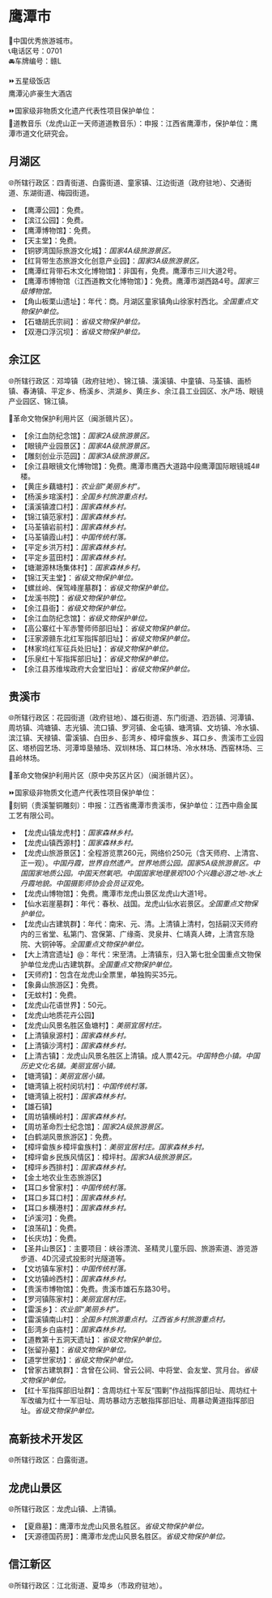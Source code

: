 # 鹰潭市  
🏅中国优秀旅游城市。  
📞电话区号：0701  
🚘车牌编号：赣L  

⏩五星级饭店  
鹰潭沁庐豪生大酒店  

⏩国家级非物质文化遗产代表性项目保护单位：  
🔸道教音乐（龙虎山正一天师道道教音乐）：申报：江西省鹰潭市，保护单位：鹰潭市道文化研究会。  

## 月湖区  
🌐所辖行政区：四青街道、白露街道、童家镇、江边街道（政府驻地）、交通街道、东湖街道、梅园街道。  

* 【鹰潭公园】：免费。  
* 【滨江公园】：免费。  
* 【鹰潭博物馆】：免费。  
* 【天主堂】：免费。  
* 【铜锣湾国际旅游文化城】：*国家4A级旅游景区。*  
* 【红背带生态旅游文化创意产业园】：*国家3A级旅游景区。*  
* 【鹰潭红背带石木文化博物馆】：非国有，免费。鹰潭市三川大道2号。  
* 【鹰潭市博物馆（江西道教文化博物馆）】：免费。鹰潭市湖西路4号。*国家三级博物馆。*  
* 【角山板栗山遗址】：年代：商。月湖区童家镇角山徐家村西北。*全国重点文物保护单位。*  
* 【石塘胡氏宗祠】：*省级文物保护单位。*  
* 【双港口浮沉坝】：*省级文物保护单位。*  

## 余江区  
🌐所辖行政区：邓埠镇（政府驻地）、锦江镇、潢溪镇、中童镇、马荃镇、画桥镇、春涛镇、平定乡、杨溪乡、洪湖乡、黄庄乡、余江县工业园区、水产场、眼镜产业园区、锦江镇。  

🚩革命文物保护利用片区（闽浙赣片区）。  

* 【余江血防纪念馆】：*国家2A级旅游景区。*  
* 【眼镜产业园景区】：*国家4A级旅游景区。*  
* 【雕刻创业示范园】：*国家3A级旅游景区。*  
* 【余江县眼镜文化博物馆】：免费。鹰潭市鹰西大道路中段鹰潭国际眼镜城4#楼。  
* 【黄庄乡藕塘村】：*农业部“美丽乡村”。*  
* 【杨溪乡琯溪村】：*全国乡村旅游重点村。*  
* 【潢溪镇渡口村】：*国家森林乡村。*  
* 【锦江镇范家村】：*国家森林乡村。*  
* 【马荃镇岩前村】：*国家森林乡村。*  
* 【马荃镇霞山村】：*中国传统村落。*  
* 【平定乡洪万村】：*国家森林乡村。*  
* 【平定乡蓝田村】：*国家森林乡村。*  
* 【塘潮源林场集体村】：*国家森林乡村。*  
* 【锦江天主堂】：*省级文物保护单位。*  
* 【螺丝岭、保驾峰崖墓群】：*省级文物保护单位。*  
* 【龙溪书院】：*省级文物保护单位。*  
* 【余江县衙】：*省级文物保护单位。*  
* 【余江血防纪念馆】：*省级文物保护单位。*  
* 【高公寨红十军赤警师师部旧址】：*省级文物保护单位。*  
* 【汪家源赣东北红军指挥部旧址】：*省级文物保护单位。*  
* 【林家坞红军征兵处旧址】：*省级文物保护单位。*  
* 【乐泉红十军指挥部旧址】：*省级文物保护单位。*  
* 【余江县苏维埃政府大会堂旧址】：*省级文物保护单位。*  

## 贵溪市  
🌐所辖行政区：花园街道（政府驻地）、雄石街道、东门街道、泗沥镇、河潭镇、周坊镇、鸿塘镇、志光镇、流口镇、罗河镇、金屯镇、塘湾镇、文坊镇、冷水镇、滨江镇、天禄镇、雷溪镇、白田乡、彭湾乡、樟坪畲族乡、耳口乡、贵溪市工业园区、塔桥园艺场、河潭埠垦殖场、双圳林场、耳口林场、冷水林场、西窑林场、三县岭林场。  

🚩革命文物保护利用片区（原中央苏区片区）（闽浙赣片区）。  

⏩国家级非物质文化遗产代表性项目保护单位：  
🔸刻铜（贵溪錾铜雕刻）：申报：江西省鹰潭市贵溪市，保护单位：江西中鼎金属工艺有限公司。  

* 【龙虎山镇龙虎村】：*国家森林乡村。*  
* 【龙虎山镇西源村】：*国家森林乡村。*  
* 【龙虎山旅游景区】：全程游览票260元，网络价250元（含天师府、上清宫、正一观）。*中国丹霞，世界自然遗产。世界地质公园。国家5A级旅游景区。中国国家地质公园。中国天然氧吧。中国国家地理景观100个兴趣必游之地-水上丹霞地貌。中国摄影师协会会员证双免。*  
* 【龙虎山博物馆】：免费。鹰潭市龙虎山景区龙虎山大道1号。  
* 【仙水岩崖墓群】：年代：春秋、战国。龙虎山仙水岩景区。*全国重点文物保护单位。*  
* 【龙虎山古建筑群】：年代：南宋、元、清。上清镇上清村，包括嗣汉天师府内的三省堂、私第门、宫保第、广缘斋、灵泉井、仁靖真人碑，上清宫东隐院、大铜钟等。*全国重点文物保护单位。*  
* 【大上清宫遗址】@：年代：宋至清。上清镇东，归入第七批全国重点文物保护单位龙虎山古建筑群。*全国重点文物保护单位。*  
* 【天师府】：包含在龙虎山全票里，单独购买35元。  
* 【象鼻山旅游区】：免费。  
* 【无蚊村】：免费。  
* 【龙虎山花语世界】：50元。  
* 【龙虎山地质花卉公园】  
* 【龙虎山风景名胜区鱼塘村】：*美丽宜居村庄。*  
* 【上清镇泉源村】：*国家森林乡村。*  
* 【上清镇沙湾村】：*国家森林乡村。*  
* 【上清古镇】：龙虎山风景名胜区上清镇。成人票42元。*中国特色小镇。中国历史文化名镇。美丽宜居小镇。*  
* 【塘湾镇】：*美丽宜居小镇。*  
* 【塘湾镇上祝村闵坑村】：*中国传统村落。*  
* 【塘湾镇上祝村】：*国家森林乡村。*  
* 【雄石镇】  
* 【周坊镇横岭村】：*国家森林乡村。*  
* 【周坊革命烈士纪念馆】：*国家2A级旅游景区。*  
* 【白鹤湖风景旅游区】：免费。  
* 【樟坪畲族乡樟坪畲族村】：*美丽宜居村庄。国家森林乡村。*  
* 【樟坪畲乡民族风情区】：樟坪村。*国家3A级旅游景区。*  
* 【樟坪乡西排村】：*国家森林乡村。*  
* 【金土地农业生态旅游区】  
* 【耳口乡曾家村】：*中国传统村落。*  
* 【耳口乡耳口村】：*国家森林乡村。*  
* 【耳口乡横港村】：*国家森林乡村。*  
* 【泸溪河】：免费。  
* 【浪荡矶】：免费。  
* 【长庆坊】：免费。  
* 【圣井山景区】：主要项目：峡谷漂流、圣精灵儿童乐园、旅游索道、游览游步道、4D沉浸式投影时光隧道等。  
* 【文坊镇车家村】：*中国传统村落。*  
* 【文坊镇岭西村】：*国家森林乡村。*  
* 【贵溪市博物馆】：免费。贵溪市雄石东路30号。  
* 【罗河镇陈家村】：*美丽宜居村庄。*  
* 【雷溪乡】：*农业部“美丽乡村”。*  
* 【雷溪镇南山村】：*全国乡村旅游重点村。江西省乡村旅游重点村。*  
* 【彭湾乡白庙村】：*国家森林乡村。*  
* 【道教第十五洞天遗址】：*省级文物保护单位。*  
* 【张留孙墓】：*省级文物保护单位。*  
* 【道学世家坊】：*省级文物保护单位。*  
* 【曾家古建筑群】：含曾在公祠、曾云公祠、中将堂、会友堂、赏月台。*省级文物保护单位。*  
* 【红十军指挥部旧址群】：含周坊红十军反“围剿”作战指挥部旧址、周坊红十军改编为红十一军旧址、周坊暴动方志敏指挥部旧址、周暴动黄道指挥部旧址。*省级文物保护单位。*  

## 高新技术开发区  
🌐所辖行政区：白露街道。  

## 龙虎山景区  
🌐所辖行政区：龙虎山镇、上清镇。  

* 【夏鼎墓】：鹰潭市龙虎山风景名胜区。*省级文物保护单位。*  
* 【天源德国药房】：鹰潭市龙虎山风景名胜区。*省级文物保护单位。*  

## 信江新区  
🌐所辖行政区：江北街道、夏埠乡（市政府驻地）。  